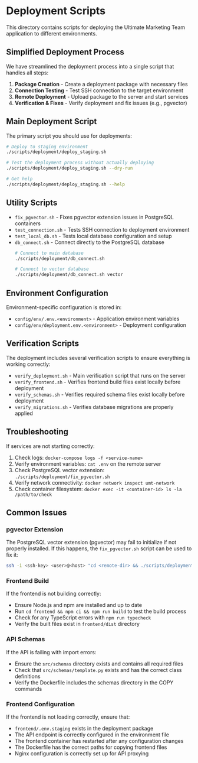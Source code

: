 # Deployment Scripts

This directory contains scripts for deploying the Ultimate Marketing Team application to different environments.

## Simplified Deployment Process

We have streamlined the deployment process into a single script that handles all steps:

1. **Package Creation** - Create a deployment package with necessary files
2. **Connection Testing** - Test SSH connection to the target environment
3. **Remote Deployment** - Upload package to the server and start services
4. **Verification & Fixes** - Verify deployment and fix issues (e.g., pgvector)

## Main Deployment Script

The primary script you should use for deployments:

```bash
# Deploy to staging environment
./scripts/deployment/deploy_staging.sh

# Test the deployment process without actually deploying
./scripts/deployment/deploy_staging.sh --dry-run

# Get help
./scripts/deployment/deploy_staging.sh --help
```

## Utility Scripts

- `fix_pgvector.sh` - Fixes pgvector extension issues in PostgreSQL containers
- `test_connection.sh` - Tests SSH connection to deployment environment
- `test_local_db.sh` - Tests local database configuration and setup
- `db_connect.sh` - Connect directly to the PostgreSQL database
  ```bash
  # Connect to main database
  ./scripts/deployment/db_connect.sh
  
  # Connect to vector database
  ./scripts/deployment/db_connect.sh vector
  ```

## Environment Configuration

Environment-specific configuration is stored in:
- `config/env/.env.<environment>` - Application environment variables
- `config/env/deployment.env.<environment>` - Deployment configuration

## Verification Scripts

The deployment includes several verification scripts to ensure everything is working correctly:

- `verify_deployment.sh` - Main verification script that runs on the server
- `verify_frontend.sh` - Verifies frontend build files exist locally before deployment
- `verify_schemas.sh` - Verifies required schema files exist locally before deployment
- `verify_migrations.sh` - Verifies database migrations are properly applied

## Troubleshooting

If services are not starting correctly:

1. Check logs: `docker-compose logs -f <service-name>`
2. Verify environment variables: `cat .env` on the remote server
3. Check PostgreSQL vector extension: `./scripts/deployment/fix_pgvector.sh`
4. Verify network connectivity: `docker network inspect umt-network`
5. Check container filesystem: `docker exec -it <container-id> ls -la /path/to/check`

## Common Issues

### pgvector Extension

The PostgreSQL vector extension (pgvector) may fail to initialize if not properly installed. 
If this happens, the `fix_pgvector.sh` script can be used to fix it:

```bash
ssh -i <ssh-key> <user>@<host> "cd <remote-dir> && ./scripts/deployment/fix_pgvector.sh"
```

### Frontend Build

If the frontend is not building correctly:
- Ensure Node.js and npm are installed and up to date
- Run `cd frontend && npm ci && npm run build` to test the build process
- Check for any TypeScript errors with `npm run typecheck`
- Verify the built files exist in `frontend/dist` directory

### API Schemas

If the API is failing with import errors:
- Ensure the `src/schemas` directory exists and contains all required files
- Check that `src/schemas/template.py` exists and has the correct class definitions
- Verify the Dockerfile includes the schemas directory in the COPY commands

### Frontend Configuration

If the frontend is not loading correctly, ensure that:
- `frontend/.env.staging` exists in the deployment package
- The API endpoint is correctly configured in the environment file
- The frontend container has restarted after any configuration changes
- The Dockerfile has the correct paths for copying frontend files
- Nginx configuration is correctly set up for API proxying
